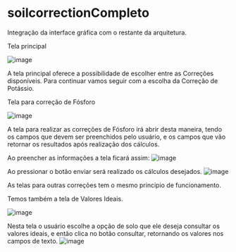 # soilcorrectionCompleto

Integração da interface gráfica com o restante da arquitetura. 

Tela principal

![image](https://user-images.githubusercontent.com/80367902/143326002-0cbc013d-1409-4c6f-a296-b7b971043867.png)

A tela principal oferece a possibilidade de escolher entre as Correções disponíveis. 
Para continuar vamos seguir com a escolha da Correção de Potássio.

Tela para correção de Fósforo

![image](https://user-images.githubusercontent.com/80367902/143326052-d99b6bf6-a8c4-4d72-b0fd-dd72f2f8e2fa.png)

A tela para realizar as correções de Fósforo irá abrir desta maneira, tendo os campos que devem ser preenchidos pelo usuário, e os campos que vão retornar os resultados após realização dos cálculos.

Ao preencher as informações a tela ficará assim:
![image](https://user-images.githubusercontent.com/80367902/143326096-17b375a3-f60d-407e-8f8f-6c164fc68dd1.png)

Ao pressionar o botão enviar será realizado os cálculos desejados. 
![image](https://user-images.githubusercontent.com/80367902/143326123-f6213266-1acc-47a0-b4ea-95627070e8b0.png)

As telas para outras correções tem o mesmo principio de funcionamento.

Temos também a tela de Valores Ideais.

![image](https://user-images.githubusercontent.com/80367902/143316715-468b2673-12f6-4453-bab9-5984c7321272.png)

Nesta tela o usuário escolhe a opção de solo que ele deseja consultar os valores ideais, e então clica no botão consultar, retornando os valores nos campos de texto.
![image](https://user-images.githubusercontent.com/80367902/143316823-86b591be-00fa-406f-a078-fc35911dd5bf.png)

